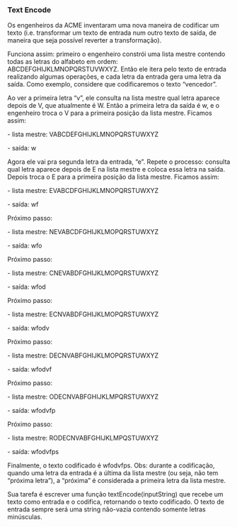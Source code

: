 ### Text Encode ###

Os engenheiros da ACME inventaram uma nova maneira de codificar um texto (i.e. transformar um texto de entrada num outro texto de saída, de maneira que seja possível reverter a transformação).

Funciona assim: primeiro o engenheiro constrói uma lista mestre contendo todas as letras do alfabeto em ordem: ABCDEFGHIJKLMNOPQRSTUVWXYZ. Então ele itera pelo texto de entrada realizando algumas operações, e cada letra da entrada gera uma letra da saída. Como exemplo, considere que codificaremos o texto “vencedor”.

Ao ver a primeira letra “v”, ele consulta na lista mestre qual letra aparece depois de V, que atualmente é W. Então a primeira letra da saída é w, e o engenheiro troca o V para a primeira posição da lista mestre. Ficamos assim:

\- lista mestre: VABCDEFGHIJKLMNOPQRSTUWXYZ

\- saída: w

Agora ele vai pra segunda letra da entrada, “e”. Repete o processo: consulta qual letra aparece depois de E na lista mestre e coloca essa letra na saída. Depois troca o E para a primeira posição da lista mestre. Ficamos assim:

\- lista mestre: EVABCDFGHIJKLMNOPQRSTUWXYZ

\- saída: wf

Próximo passo:

\- lista mestre: NEVABCDFGHIJKLMOPQRSTUWXYZ

\- saída: wfo

Próximo passo:

\- lista mestre: CNEVABDFGHIJKLMOPQRSTUWXYZ

\- saída: wfod

Próximo passo:

\- lista mestre: ECNVABDFGHIJKLMOPQRSTUWXYZ

\- saída: wfodv

Próximo passo:

\- lista mestre: DECNVABFGHIJKLMOPQRSTUWXYZ

\- saída: wfodvf

Próximo passo:

\- lista mestre: ODECNVABFGHIJKLMPQRSTUWXYZ

\- saída: wfodvfp

Próximo passo:

\- lista mestre: RODECNVABFGHIJKLMPQSTUWXYZ

\- saída: wfodvfps

Finalmente, o texto codificado é wfodvfps. Obs: durante a codificação, quando uma letra da entrada é a última da lista mestre (ou seja, não tem “próxima letra”), a “próxima” é considerada a primeira letra da lista mestre.

Sua tarefa é escrever uma função textEncode(inputString) que recebe um texto como entrada e o codifica, retornando o texto codificado. O texto de entrada sempre será uma string não-vazia contendo somente letras minúsculas.